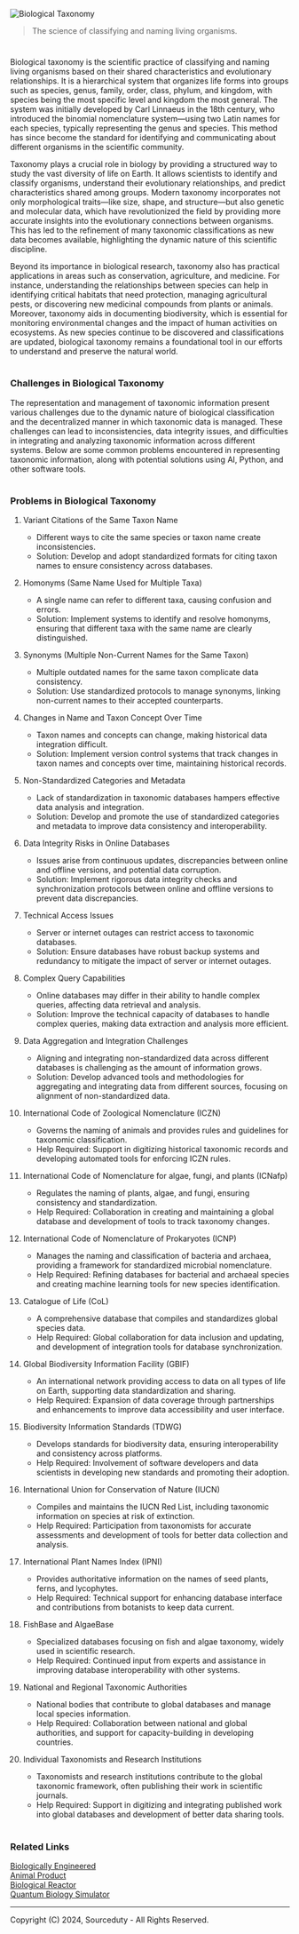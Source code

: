![Biological Taxonomy](https://github.com/user-attachments/assets/8d405603-0e1d-432f-9546-d2ece0543699)

> The science of classifying and naming living organisms.

#

Biological taxonomy is the scientific practice of classifying and naming living organisms based on their shared characteristics and evolutionary relationships. It is a hierarchical system that organizes life forms into groups such as species, genus, family, order, class, phylum, and kingdom, with species being the most specific level and kingdom the most general. The system was initially developed by Carl Linnaeus in the 18th century, who introduced the binomial nomenclature system—using two Latin names for each species, typically representing the genus and species. This method has since become the standard for identifying and communicating about different organisms in the scientific community.

Taxonomy plays a crucial role in biology by providing a structured way to study the vast diversity of life on Earth. It allows scientists to identify and classify organisms, understand their evolutionary relationships, and predict characteristics shared among groups. Modern taxonomy incorporates not only morphological traits—like size, shape, and structure—but also genetic and molecular data, which have revolutionized the field by providing more accurate insights into the evolutionary connections between organisms. This has led to the refinement of many taxonomic classifications as new data becomes available, highlighting the dynamic nature of this scientific discipline.

Beyond its importance in biological research, taxonomy also has practical applications in areas such as conservation, agriculture, and medicine. For instance, understanding the relationships between species can help in identifying critical habitats that need protection, managing agricultural pests, or discovering new medicinal compounds from plants or animals. Moreover, taxonomy aids in documenting biodiversity, which is essential for monitoring environmental changes and the impact of human activities on ecosystems. As new species continue to be discovered and classifications are updated, biological taxonomy remains a foundational tool in our efforts to understand and preserve the natural world.

#
### Challenges in Biological Taxonomy

The representation and management of taxonomic information present various challenges due to the dynamic nature of biological classification and the decentralized manner in which taxonomic data is managed. These challenges can lead to inconsistencies, data integrity issues, and difficulties in integrating and analyzing taxonomic information across different systems. Below are some common problems encountered in representing taxonomic information, along with potential solutions using AI, Python, and other software tools.

#
### Problems in Biological Taxonomy

1. Variant Citations of the Same Taxon Name
   - Different ways to cite the same species or taxon name create inconsistencies.
   - Solution: Develop and adopt standardized formats for citing taxon names to ensure consistency across databases.

2. Homonyms (Same Name Used for Multiple Taxa)
   - A single name can refer to different taxa, causing confusion and errors.
   - Solution: Implement systems to identify and resolve homonyms, ensuring that different taxa with the same name are clearly distinguished.

3. Synonyms (Multiple Non-Current Names for the Same Taxon)
   - Multiple outdated names for the same taxon complicate data consistency.
   - Solution: Use standardized protocols to manage synonyms, linking non-current names to their accepted counterparts.

4. Changes in Name and Taxon Concept Over Time
   - Taxon names and concepts can change, making historical data integration difficult.
   - Solution: Implement version control systems that track changes in taxon names and concepts over time, maintaining historical records.

5. Non-Standardized Categories and Metadata
   - Lack of standardization in taxonomic databases hampers effective data analysis and integration.
   - Solution: Develop and promote the use of standardized categories and metadata to improve data consistency and interoperability.

6. Data Integrity Risks in Online Databases
   - Issues arise from continuous updates, discrepancies between online and offline versions, and potential data corruption.
   - Solution: Implement rigorous data integrity checks and synchronization protocols between online and offline versions to prevent data discrepancies.

7. Technical Access Issues
   - Server or internet outages can restrict access to taxonomic databases.
   - Solution: Ensure databases have robust backup systems and redundancy to mitigate the impact of server or internet outages.

8. Complex Query Capabilities
   - Online databases may differ in their ability to handle complex queries, affecting data retrieval and analysis.
   - Solution: Improve the technical capacity of databases to handle complex queries, making data extraction and analysis more efficient.

9. Data Aggregation and Integration Challenges
   - Aligning and integrating non-standardized data across different databases is challenging as the amount of information grows.
   - Solution: Develop advanced tools and methodologies for aggregating and integrating data from different sources, focusing on alignment of non-standardized data.

10. International Code of Zoological Nomenclature (ICZN)
    - Governs the naming of animals and provides rules and guidelines for taxonomic classification.
    - Help Required: Support in digitizing historical taxonomic records and developing automated tools for enforcing ICZN rules.

11. International Code of Nomenclature for algae, fungi, and plants (ICNafp)
    - Regulates the naming of plants, algae, and fungi, ensuring consistency and standardization.
    - Help Required: Collaboration in creating and maintaining a global database and development of tools to track taxonomy changes.

12. International Code of Nomenclature of Prokaryotes (ICNP)
    - Manages the naming and classification of bacteria and archaea, providing a framework for standardized microbial nomenclature.
    - Help Required: Refining databases for bacterial and archaeal species and creating machine learning tools for new species identification.

13. Catalogue of Life (CoL)
    - A comprehensive database that compiles and standardizes global species data.
    - Help Required: Global collaboration for data inclusion and updating, and development of integration tools for database synchronization.

14. Global Biodiversity Information Facility (GBIF)
    - An international network providing access to data on all types of life on Earth, supporting data standardization and sharing.
    - Help Required: Expansion of data coverage through partnerships and enhancements to improve data accessibility and user interface.

15. Biodiversity Information Standards (TDWG)
    - Develops standards for biodiversity data, ensuring interoperability and consistency across platforms.
    - Help Required: Involvement of software developers and data scientists in developing new standards and promoting their adoption.

16. International Union for Conservation of Nature (IUCN)
    - Compiles and maintains the IUCN Red List, including taxonomic information on species at risk of extinction.
    - Help Required: Participation from taxonomists for accurate assessments and development of tools for better data collection and analysis.

17. International Plant Names Index (IPNI)
    - Provides authoritative information on the names of seed plants, ferns, and lycophytes.
    - Help Required: Technical support for enhancing database interface and contributions from botanists to keep data current.

18. FishBase and AlgaeBase
    - Specialized databases focusing on fish and algae taxonomy, widely used in scientific research.
    - Help Required: Continued input from experts and assistance in improving database interoperability with other systems.

19. National and Regional Taxonomic Authorities
    - National bodies that contribute to global databases and manage local species information.
    - Help Required: Collaboration between national and global authorities, and support for capacity-building in developing countries.

20. Individual Taxonomists and Research Institutions
    - Taxonomists and research institutions contribute to the global taxonomic framework, often publishing their work in scientific journals.
    - Help Required: Support in digitizing and integrating published work into global databases and development of better data sharing tools.

#
### Related Links

[Biologically Engineered](https://github.com/sourceduty/Biologically_Engineered)
<br>
[Animal Product](https://github.com/sourceduty/Animal_Product)
<br>
[Biological Reactor](https://github.com/sourceduty/Biological_Reactor)
<br>
[Quantum Biology Simulator](https://github.com/sourceduty/Quantum_Biology_Simulator)

***
Copyright (C) 2024, Sourceduty - All Rights Reserved.
